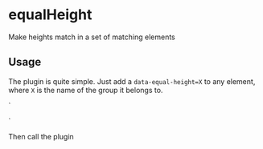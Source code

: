 equalHeight
===========

 Make heights match in a set of matching elements
 
 ## Usage
 
The plugin is quite simple. Just add a `data-equal-height=X` to any element, where `X` is the name of the group it belongs to. 

`
<div data-equal-height="a"></div>
<div data-equal-height="a"></div>
<div data-equal-height="a"></div>
`

Then call the plugin 
 


 
 
